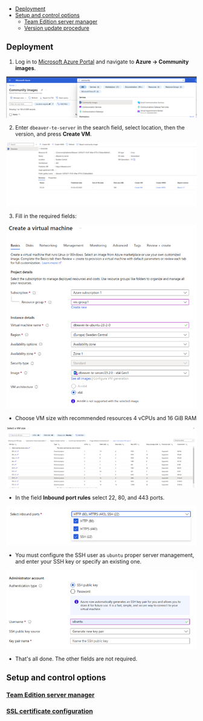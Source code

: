 - [Deployment](#deployment)
- [Setup and control options](#setup-and-control-options)
  - [Team Edition server manager](#team-edition-server-manager)
  - [Version update procedure](version-update-procedure)

## Deployment

1. Log in to [Microsoft Azure Portal](https://portal.azure.com/) and navigate to **Azure -> Community images**.

![Alt text](image.png)

2. Enter `dbeaver-te-server` in the search field, select location, then the version, and press **Create VM**.


![Alt text](image-1.png)

3. Fill in the required fields:

![Alt text](image-2.png)

- Choose VM size with recommended resources 4 vCPUs and 16 GiB RAM

![Alt text](machine-type.png)

- In the field **Inbound port rules** select 22, 80, and 443 ports.

![Alt text](image-3.png)

- You must configure the SSH user as `ubuntu` proper server management, and enter your SSH key or specify an existing one.


![Alt text](image-4.png)

- That's all done. The other fields are not required.

## Setup and control options

### [Team Edition server manager](../Manager/)

### [SSL certificate configuration](../SSL/)

